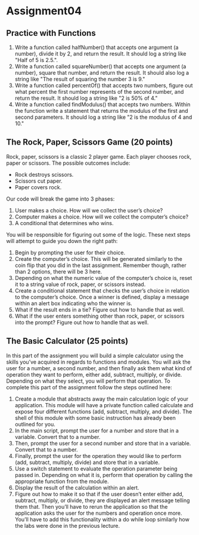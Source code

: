 # Assignment04

## Practice with Functions

1. Write a function called halfNumber() that accepts one argument (a number), divide it by 2, and return the result. It should log a string like "Half of 5 is 2.5.".
2. Write a function called squareNumber() that accepts one argument (a number), square that number, and return the result. It should also log a string like "The result of squaring the number 3 is 9."
3. Write a function called percentOf() that accepts two numbers, figure out what percent the first number represents of the second number, and return the result. It should log a string like "2 is 50% of 4."
4. Write a function called findModulus() that accepts two numbers. Within the function write a statement that returns the modulus of the first and second parameters. It should log a string like "2 is the modulus of 4 and 10."

## The Rock, Paper, Scissors Game (20 points)

Rock, paper, scissors is a classic 2 player game. Each player chooses rock, paper or scissors. The possible outcomes include:

- Rock destroys scissors.
- Scissors cut paper.
- Paper covers rock.

Our code will break the game into 3 phases:

1. User makes a choice. How will we collect the user’s choice?
2. Computer makes a choice. How will we collect the computer’s choice?
3. A conditional that determines who wins.

You will be responsible for figuring out some of the logic. These next steps will attempt to guide you down the right path:

1. Begin by prompting the user for their choice.
2. Create the computer’s choice. This will be generated similarly to the coin flip that you did in the last assignment. Remember though, rather than 2 options, there will be 3 here.
3. Depending on what the numeric value of the computer’s choice is, reset it to a string value of rock, paper, or scissors instead.
4. Create a conditional statement that checks the user’s choice in relation to the computer’s choice. Once a winner is defined, display a message within an alert box indicating who the winner is.
5. What if the result ends in a tie? Figure out how to handle that as well.
6. What if the user enters something other than rock, paper, or scissors into the prompt? Figure out how to handle that as well.

## The Basic Calculator (25 points)

In this part of the assignment you will build a simple calculator using the skills you’ve acquired in regards to functions and modules. You will ask the user for a number, a second number, and then finally ask them what kind of operation they want to perform, either add, subtract, multiply, or divide. Depending on what they select, you will perform that operation. To complete this part of the assignment follow the steps outlined here:

1. Create a module that abstracts away the main calculation logic of your application. This module will have a private function called calculate and expose four different functions (add, subtract, multiply, and divide). The shell of this module with some basic instruction has already been outlined for you.
2. In the main script, prompt the user for a number and store that in a variable. Convert that to a number.
3. Then, prompt the user for a second number and store that in a variable. Convert that to a number.
4. Finally, prompt the user for the operation they would like to perform (add, subtract, multiply, divide) and store that in a variable.
5. Use a switch statement to evaluate the operation parameter being passed in. Depending on what it is, perform that operation by calling the appropriate function from the module.
6. Display the result of the calculation within an alert.
7. Figure out how to make it so that if the user doesn’t enter either add, subtract, multiply, or divide, they are displayed an alert message telling them that. Then you’ll have to rerun the application so that the application asks the user for the numbers and operation once more. You’ll have to add this functionality within a do while loop similarly how the labs were done in the previous lecture.
